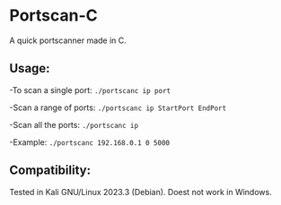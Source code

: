 # Portscan-C
A quick portscanner made in C.
## Usage:
 -To scan a single port:
  `./portscanc ip port` 

 -Scan a range of ports:
  `./portscanc ip StartPort EndPort`

 -Scan all the ports:
  `./portscanc ip`

 -Example: 
  `./portscanc 192.168.0.1 0 5000`

## Compatibility:
Tested in Kali GNU/Linux 2023.3 (Debian).
Doest not work in Windows.

